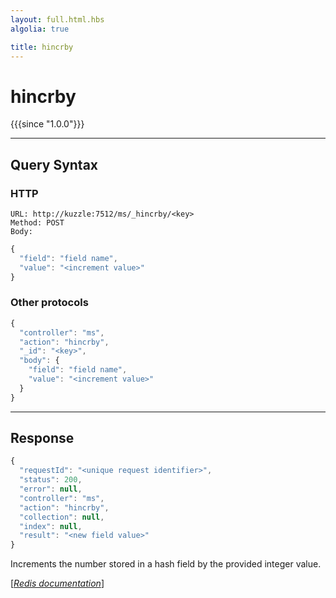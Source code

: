 ```yaml
---
layout: full.html.hbs
algolia: true

title: hincrby
---
```


# hincrby

{{{since "1.0.0"}}}


---

## Query Syntax

### HTTP

```http
URL: http://kuzzle:7512/ms/_hincrby/<key>
Method: POST  
Body:
```


```js
{
  "field": "field name",
  "value": "<increment value>"
}
```



### Other protocols


```js
{
  "controller": "ms",
  "action": "hincrby",
  "_id": "<key>",
  "body": {
    "field": "field name",
    "value": "<increment value>"
  }
}
```

---

## Response

```javascript
{
  "requestId": "<unique request identifier>",
  "status": 200,
  "error": null,
  "controller": "ms",
  "action": "hincrby",
  "collection": null,
  "index": null,
  "result": "<new field value>"
}
```

Increments the number stored in a hash field by the provided integer value.

[[_Redis documentation_]](https://redis.io/commands/hincrby)
